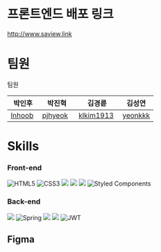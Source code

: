 # 프론트엔드 배포 링크
http://www.saview.link


# 팀원
팀원

박인후 | 박진혁  | 김경륜 | 김성연
-- | -- | -- | --
[Inhoob](https://github.com/Inhoob)  | [pjhyeok](https://github.com/pjhyeok)	  | 	[klkim1913](https://github.com/klkim1913)  | [yeonkkk](https://github.com/yeonkkk)

# Skills

### Front-end

![HTML5](https://img.shields.io/badge/html5-%23E34F26.svg?style=for-the-badge&logo=html5&logoColor=white) ![CSS3](https://img.shields.io/badge/css3-%231572B6.svg?style=for-the-badge&logo=css3&logoColor=white)
  <img src="https://img.shields.io/badge/javascript-F7DF1E?style=for-the-badge&logo=javascript&logoColor=black"/> <img src="https://img.shields.io/badge/react-61DAFB?style=for-the-badge&logo=react&logoColor=black"/> <img src="https://img.shields.io/badge/redux-764ABC?style=for-the-badge&logo=redux&logoColor=black"/> ![Styled Components](https://img.shields.io/badge/styled--components-DB7093?style=for-the-badge&logo=styled-components&logoColor=white)
  
### Back-end

<img src="https://img.shields.io/badge/java-007396?style=for-the-badge&logo=java&logoColor=white"> ![Spring](https://img.shields.io/badge/spring-%236DB33F.svg?style=for-the-badge&logo=spring&logoColor=white) <img src="https://img.shields.io/badge/springboot-6DB33F?style=for-the-badge&logo=springboot&logoColor=white"> <img src="https://img.shields.io/badge/mysql-4479A1?style=for-the-badge&logo=mysql&logoColor=white"> ![JWT](https://img.shields.io/badge/JWT-black?style=for-the-badge&logo=JSON%20web%20tokens)

## Figma
